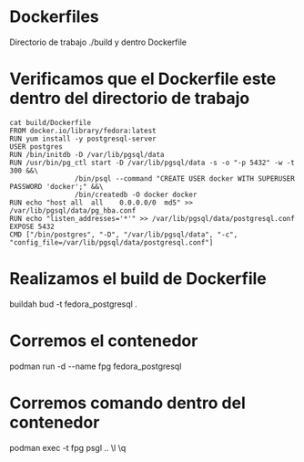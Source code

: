 # Dockerfiles
Directorio de trabajo ./build y dentro Dockerfile

# Verificamos que el Dockerfile este dentro del directorio de trabajo
```
cat build/Dockerfile
FROM docker.io/library/fedora:latest
RUN yum install -y postgresql-server
USER postgres
RUN /bin/initdb -D /var/lib/pgsql/data
RUN /usr/bin/pg_ctl start -D /var/lib/pgsql/data -s -o "-p 5432" -w -t 300 &&\
                /bin/psql --command "CREATE USER docker WITH SUPERUSER PASSWORD 'docker';" &&\
                /bin/createdb -O docker docker
RUN echo "host all  all    0.0.0.0/0  md5" >> /var/lib/pgsql/data/pg_hba.conf
RUN echo "listen_addresses='*'" >> /var/lib/pgsql/data/postgresql.conf
EXPOSE 5432
CMD ["/bin/postgres", "-D", "/var/lib/pgsql/data", "-c", "config_file=/var/lib/pgsql/data/postgresql.conf"]
```

# Realizamos el build de Dockerfile
buildah bud -t fedora_postgresql .

# Corremos el contenedor
podman run -d --name fpg fedora_postgresql

# Corremos comando dentro del contenedor
podman exec -t fpg psgl
..
\l
\q


